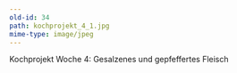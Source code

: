 ```yaml
---
old-id: 34
path: kochprojekt_4_1.jpg
mime-type: image/jpeg
---
```

Kochprojekt Woche 4:
Gesalzenes und gepfeffertes Fleisch
